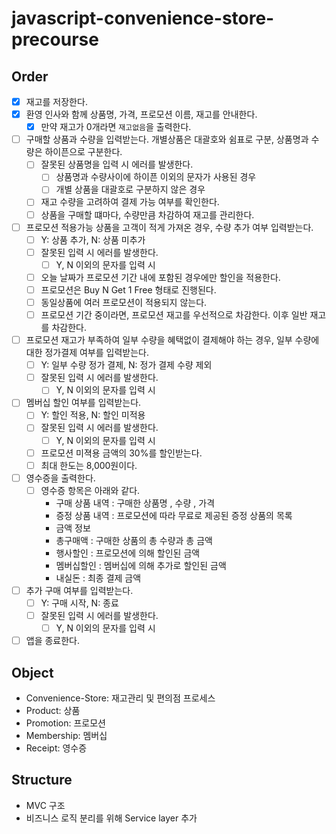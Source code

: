 # javascript-convenience-store-precourse

## Order

- [x] 재고를 저장한다.
- [x] 환영 인사와 함께 상품명, 가격, 프로모션 이름, 재고를 안내한다.
  - [x] 만약 재고가 0개라면 `재고없음`을 출력한다.
- [ ] 구매할 상품과 수량을 입력받는다. 개별상품은 대괄호와 쉼표로 구분, 상품명과 수량은 하이픈으로 구분한다.
  - [ ] 잘못된 상품명을 입력 시 에러를 발생한다.
    - [ ] 상품명과 수량사이에 하이픈 이외의 문자가 사용된 경우
    - [ ] 개별 상품을 대괄호로 구분하지 않은 경우
  - [ ] 재고 수량을 고려하여 결제 가능 여부를 확인한다.
  - [ ] 상품을 구매할 떄마다, 수량만큼 차감하여 재고를 관리한다.
- [ ] 프로모션 적용가능 상품을 고객이 적게 가져온 경우, 수량 추가 여부 입력받는다.
  - [ ] Y: 상품 추가, N: 상품 미추가
  - [ ] 잘못된 입력 시 에러를 발생한다.
    - [ ] Y, N 이외의 문자를 입력 시
  - [ ] 오늘 날짜가 프로모션 기간 내에 포함된 경우에만 할인을 적용한다.
  - [ ] 프로모션은 Buy N Get 1 Free 형태로 진행된다.
  - [ ] 동일상품에 여러 프로모션이 적용되지 않는다.
  - [ ] 프로모션 기간 중이라면, 프로모션 재고를 우선적으로 차감한다. 이후 일반 재고를 차감한다.
- [ ] 프로모션 재고가 부족하여 일부 수량을 혜택없이 결제해야 하는 경우, 일부 수량에 대한 정가결제 여부를 입력받는다.
  - [ ] Y: 일부 수량 정가 결제, N: 정가 결제 수량 제외
  - [ ] 잘못된 입력 시 에러를 발생한다.
    - [ ] Y, N 이외의 문자를 입력 시
- [ ] 멤버십 할인 여부를 입력받는다.
  - [ ] Y: 할인 적용, N: 할인 미적용
  - [ ] 잘못된 입력 시 에러를 발생한다.
    - [ ] Y, N 이외의 문자를 입력 시
  - [ ] 프로모션 미젹용 금액의 30%를 할인받는다.
  - [ ] 최대 한도는 8,000원이다.
- [ ] 영수증을 출력한다.
  - [ ] 영수증 항목은 아래와 같다.
    - 구매 상품 내역 : 구매한 상품명 , 수량 , 가격
    - 증정 상품 내역 : 프로모션에 따라 무료로 제공된 증정 상품의 목록
    - 금액 정보
    - 총구매액 : 구매한 상품의 총 수량과 총 금액
    - 행사할인 : 프로모션에 의해 할인된 금액
    - 멤버십할인 : 멤버십에 의해 추가로 할인된 금액
    - 내실돈 : 최종 결제 금액
- [ ] 추가 구매 여부를 입력받는다.
  - [ ] Y: 구매 시작, N: 종료
  - [ ] 잘못된 입력 시 에러를 발생한다.
    - [ ] Y, N 이외의 문자를 입력 시
- [ ] 앱을 종료한다.

## Object

- Convenience-Store: 재고관리 및 편의점 프로세스
- Product: 상품
- Promotion: 프로모션
- Membership: 멤버십
- Receipt: 영수증

## Structure

- MVC 구조
- 비즈니스 로직 분리를 위해 Service layer 추가
